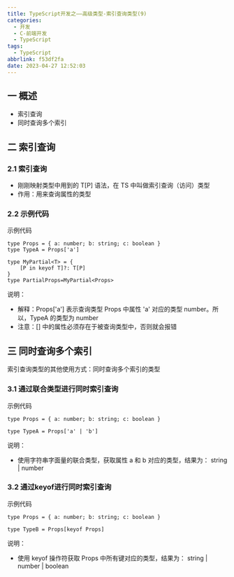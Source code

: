 ```yaml
---
title: TypeScript开发之——高级类型-索引查询类型(9)
categories:
  - 开发
  - C-前端开发
  - TypeScript
tags:
  - TypeScript
abbrlink: f53df2fa
date: 2023-04-27 12:52:03
---
```

## 一 概述

* 索引查询
* 同时查询多个索引

<!--more-->

## 二 索引查询

### 2.1 索引查询

* 刚刚映射类型中用到的 T[P] 语法，在 TS 中叫做索引查询（访问）类型
* 作用：用来查询属性的类型

### 2.2 示例代码

示例代码

```
type Props = { a: number; b: string; c: boolean }
type TypeA = Props['a']

type MyPartial<T> = {
    [P in keyof T]?: T[P]
}
type PartialProps=MyPartial<Props>
```

说明：

* 解释：Props['a'] 表示查询类型 Props 中属性 'a' 对应的类型 number。所以，TypeA 的类型为 number
* 注意：[] 中的属性必须存在于被查询类型中，否则就会报错

## 三 同时查询多个索引

索引查询类型的其他使用方式：同时查询多个索引的类型

### 3.1 通过联合类型进行同时索引查询

示例代码

```
type Props = { a: number; b: string; c: boolean }

type TypeA = Props['a' | 'b']
```

说明：

* 使用字符串字面量的联合类型，获取属性 a 和 b 对应的类型，结果为： string | number

### 3.2 通过keyof进行同时索引查询

示例代码

```
type Props = { a: number; b: string; c: boolean }

type TypeB = Props[keyof Props]
```

说明：

* 使用 keyof 操作符获取 Props 中所有键对应的类型，结果为： string | number | boolean
